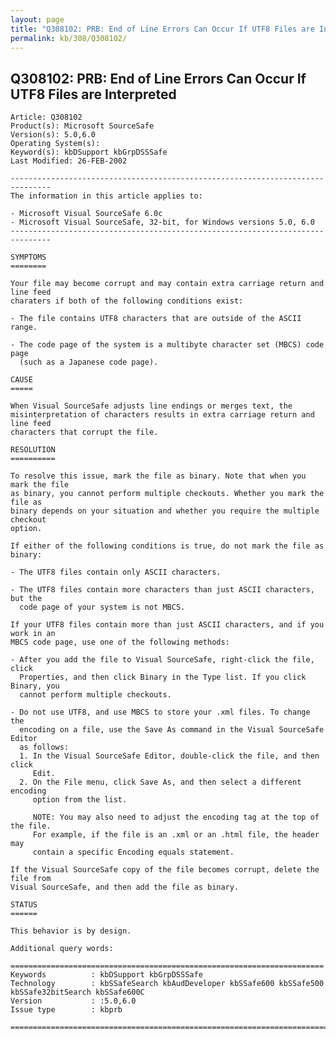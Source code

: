```yaml
---
layout: page
title: "Q308102: PRB: End of Line Errors Can Occur If UTF8 Files are Interpreted"
permalink: kb/308/Q308102/
---
```


## Q308102: PRB: End of Line Errors Can Occur If UTF8 Files are Interpreted

	Article: Q308102
	Product(s): Microsoft SourceSafe
	Version(s): 5.0,6.0
	Operating System(s): 
	Keyword(s): kbDSupport kbGrpDSSSafe
	Last Modified: 26-FEB-2002
	
	-------------------------------------------------------------------------------
	The information in this article applies to:
	
	- Microsoft Visual SourceSafe 6.0c 
	- Microsoft Visual SourceSafe, 32-bit, for Windows versions 5.0, 6.0 
	-------------------------------------------------------------------------------
	
	SYMPTOMS
	========
	
	Your file may become corrupt and may contain extra carriage return and line feed
	charaters if both of the following conditions exist:
	
	- The file contains UTF8 characters that are outside of the ASCII range.
	
	- The code page of the system is a multibyte character set (MBCS) code page
	  (such as a Japanese code page).
	
	CAUSE
	=====
	
	When Visual SourceSafe adjusts line endings or merges text, the
	misinterpretation of characters results in extra carriage return and line feed
	characters that corrupt the file.
	
	RESOLUTION
	==========
	
	To resolve this issue, mark the file as binary. Note that when you mark the file
	as binary, you cannot perform multiple checkouts. Whether you mark the file as
	binary depends on your situation and whether you require the multiple checkout
	option.
	
	If either of the following conditions is true, do not mark the file as binary:
	
	- The UTF8 files contain only ASCII characters.
	
	- The UTF8 files contain more characters than just ASCII characters, but the
	  code page of your system is not MBCS.
	
	If your UTF8 files contain more than just ASCII characters, and if you work in an
	MBCS code page, use one of the following methods:
	
	- After you add the file to Visual SourceSafe, right-click the file, click
	  Properties, and then click Binary in the Type list. If you click Binary, you
	  cannot perform multiple checkouts.
	
	- Do not use UTF8, and use MBCS to store your .xml files. To change the
	  encoding on a file, use the Save As command in the Visual SourceSafe Editor
	  as follows:
	  1. In the Visual SourceSafe Editor, double-click the file, and then click
	     Edit.
	  2. On the File menu, click Save As, and then select a different encoding
	     option from the list.
	
	     NOTE: You may also need to adjust the encoding tag at the top of the file.
	     For example, if the file is an .xml or an .html file, the header may
	     contain a specific Encoding equals statement.
	
	If the Visual SourceSafe copy of the file becomes corrupt, delete the file from
	Visual SourceSafe, and then add the file as binary.
	
	STATUS
	======
	
	This behavior is by design.
	
	Additional query words:
	
	======================================================================
	Keywords          : kbDSupport kbGrpDSSSafe 
	Technology        : kbSSafeSearch kbAudDeveloper kbSSafe600 kbSSafe500 kbSSafe32bitSearch kbSSafe600C
	Version           : :5.0,6.0
	Issue type        : kbprb
	
	=============================================================================
	
